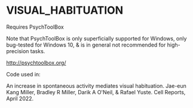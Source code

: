 # VISUAL_HABITUATION

Requires PsychToolBox

Note that PsychToolBox is only superficially supported for Windows, only bug-tested for Windows 10, & is in general not recommended for high-precision tasks. 

http://psychtoolbox.org/

Code used in:

An increase in spontaneous activity mediates visual habituation. Jae-eun Kang Miller, Bradley R Miller, Darik A O'Neil, & Rafael Yuste. Cell Reports, April 2022.
